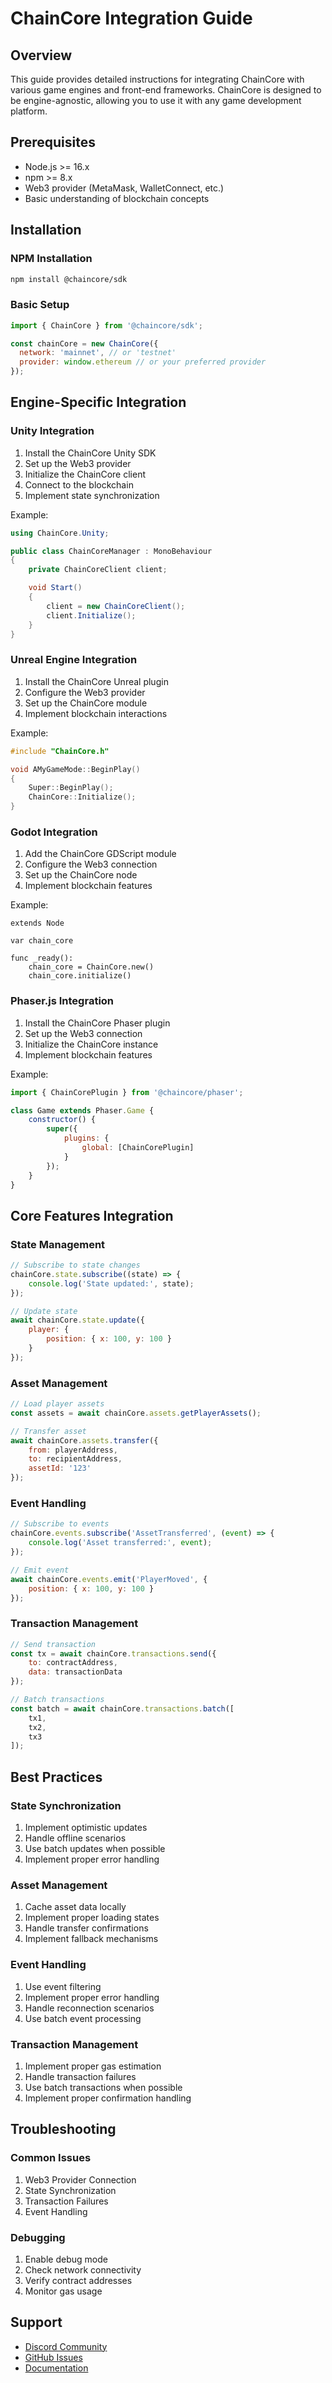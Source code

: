 # ChainCore Integration Guide

## Overview
This guide provides detailed instructions for integrating ChainCore with various game engines and front-end frameworks. ChainCore is designed to be engine-agnostic, allowing you to use it with any game development platform.

## Prerequisites
- Node.js >= 16.x
- npm >= 8.x
- Web3 provider (MetaMask, WalletConnect, etc.)
- Basic understanding of blockchain concepts

## Installation

### NPM Installation
```bash
npm install @chaincore/sdk
```

### Basic Setup
```javascript
import { ChainCore } from '@chaincore/sdk';

const chainCore = new ChainCore({
  network: 'mainnet', // or 'testnet'
  provider: window.ethereum // or your preferred provider
});
```

## Engine-Specific Integration

### Unity Integration
1. Install the ChainCore Unity SDK
2. Set up the Web3 provider
3. Initialize the ChainCore client
4. Connect to the blockchain
5. Implement state synchronization

Example:
```csharp
using ChainCore.Unity;

public class ChainCoreManager : MonoBehaviour
{
    private ChainCoreClient client;

    void Start()
    {
        client = new ChainCoreClient();
        client.Initialize();
    }
}
```

### Unreal Engine Integration
1. Install the ChainCore Unreal plugin
2. Configure the Web3 provider
3. Set up the ChainCore module
4. Implement blockchain interactions

Example:
```cpp
#include "ChainCore.h"

void AMyGameMode::BeginPlay()
{
    Super::BeginPlay();
    ChainCore::Initialize();
}
```

### Godot Integration
1. Add the ChainCore GDScript module
2. Configure the Web3 connection
3. Set up the ChainCore node
4. Implement blockchain features

Example:
```gdscript
extends Node

var chain_core

func _ready():
    chain_core = ChainCore.new()
    chain_core.initialize()
```

### Phaser.js Integration
1. Install the ChainCore Phaser plugin
2. Set up the Web3 connection
3. Initialize the ChainCore instance
4. Implement blockchain features

Example:
```javascript
import { ChainCorePlugin } from '@chaincore/phaser';

class Game extends Phaser.Game {
    constructor() {
        super({
            plugins: {
                global: [ChainCorePlugin]
            }
        });
    }
}
```

## Core Features Integration

### State Management
```javascript
// Subscribe to state changes
chainCore.state.subscribe((state) => {
    console.log('State updated:', state);
});

// Update state
await chainCore.state.update({
    player: {
        position: { x: 100, y: 100 }
    }
});
```

### Asset Management
```javascript
// Load player assets
const assets = await chainCore.assets.getPlayerAssets();

// Transfer asset
await chainCore.assets.transfer({
    from: playerAddress,
    to: recipientAddress,
    assetId: '123'
});
```

### Event Handling
```javascript
// Subscribe to events
chainCore.events.subscribe('AssetTransferred', (event) => {
    console.log('Asset transferred:', event);
});

// Emit event
await chainCore.events.emit('PlayerMoved', {
    position: { x: 100, y: 100 }
});
```

### Transaction Management
```javascript
// Send transaction
const tx = await chainCore.transactions.send({
    to: contractAddress,
    data: transactionData
});

// Batch transactions
const batch = await chainCore.transactions.batch([
    tx1,
    tx2,
    tx3
]);
```

## Best Practices

### State Synchronization
1. Implement optimistic updates
2. Handle offline scenarios
3. Use batch updates when possible
4. Implement proper error handling

### Asset Management
1. Cache asset data locally
2. Implement proper loading states
3. Handle transfer confirmations
4. Implement fallback mechanisms

### Event Handling
1. Use event filtering
2. Implement proper error handling
3. Handle reconnection scenarios
4. Use batch event processing

### Transaction Management
1. Implement proper gas estimation
2. Handle transaction failures
3. Use batch transactions when possible
4. Implement proper confirmation handling

## Troubleshooting

### Common Issues
1. Web3 Provider Connection
2. State Synchronization
3. Transaction Failures
4. Event Handling

### Debugging
1. Enable debug mode
2. Check network connectivity
3. Verify contract addresses
4. Monitor gas usage

## Support
- [Discord Community](https://discord.gg/chaincore)
- [GitHub Issues](https://github.com/yourusername/chaincore/issues)
- [Documentation](https://docs.chaincore.dev) 